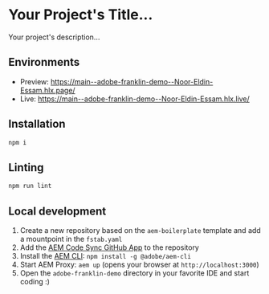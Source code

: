 # Your Project's Title...
Your project's description...

## Environments
- Preview: https://main--adobe-franklin-demo--Noor-Eldin-Essam.hlx.page/
- Live: https://main--adobe-franklin-demo--Noor-Eldin-Essam.hlx.live/

## Installation

```sh
npm i
```

## Linting

```sh
npm run lint
```

## Local development

1. Create a new repository based on the `aem-boilerplate` template and add a mountpoint in the `fstab.yaml`
1. Add the [AEM Code Sync GitHub App](https://github.com/apps/aem-code-sync) to the repository
1. Install the [AEM CLI](https://github.com/adobe/helix-cli): `npm install -g @adobe/aem-cli`
1. Start AEM Proxy: `aem up` (opens your browser at `http://localhost:3000`)
1. Open the `adobe-franklin-demo` directory in your favorite IDE and start coding :)
